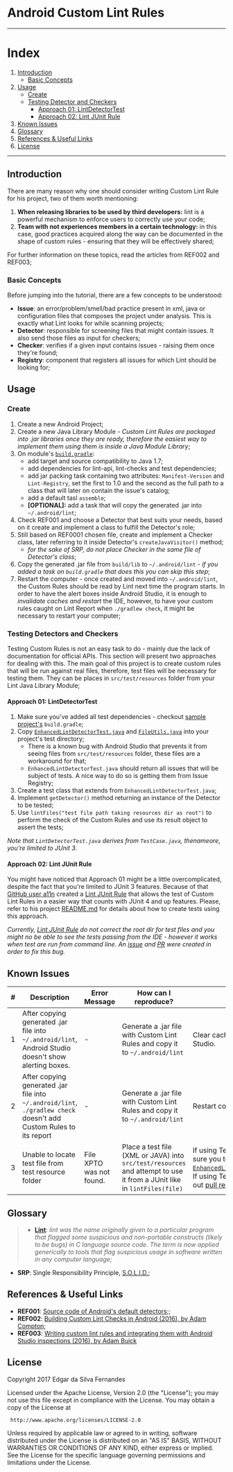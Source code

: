 # Android Custom Lint Rules
---
# Index
1. [Introduction](#intro)
    - [Basic Concepts](#concepts)
2. [Usage](#usage)
    - [Create](#tuto-create)
    - [Testing Detector and Checkers](#tuto-test)
        - [Approach 01: LintDetectorTest](#tuto-test-app01)
        - [Approach 02: Lint JUnit Rule](#tuto-test-app02)
3. [Known Issues](#issues)
4. [Glossary](#glossary)
5. [References & Useful Links](#links)
6. [License](#license)
---

<a name="intro"></a>

## Introduction
There are many reason why one should consider writing Custom Lint Rule for his project, two of them worth mentioning:
1. **When releasing libraries to be used by third developers:** lint is a powerful mechanism to enforce users to correctly use your code;
2. **Team with not experiences members in a certain technology:** in this case, good practices acquired along the way can be documented in the shape of custom rules - ensuring that they will be effectively shared;

For further information on these topics, read the articles from REF002 and REF003;

<a name="concepts"></a>

### Basic Concepts
Before jumping into the tutorial, there are a few concepts to be understood:
 - **Issue**: an error/problem/smell/bad practice present in xml, java or configuration files that composes the project under analysis. This is exactly what Lint looks for while scanning projects;
 - **Detector**: responsible for screening files that might contain issues. It also send those files as input for checkers;
 - **Checker**: verifies if a given input contains issues - raising them once they're found;
 - **Registry**: component that registers all issues for which Lint should be looking for;

<a name="usage"></a>

## Usage

<a name="tuto-create"></a>

### Create
1. Create a new Android Project;
2. Create a new Java Library Module - _Custom Lint Rules are packaged into .jar libraries once they are ready, therefore the easiest way to implement them using them is inside a Java Module Library_;
3. On module's [```build.gradle```]():
   - add target and source compatibility to Java 1.7;
   - add dependencies for lint-api, lint-checks and test dependencies;
   - add jar packing task containing two attributes: ```Manifest-Version``` and ```Lint-Registry```, set the first to 1.0 and the second as the full path to a class that will later on contain the issue's catalog;
   - add a default tasl ```assemble```;
   - **[OPTIONAL]:** add a task that will copy the generated .jar into ```~/.android/lint```;
4. Check REF001 and choose a Detector that best suits your needs, based on it create and implement a class to fulfill the Detector's role;
5. Still based on REF0001 chosen file, create and implement a Checker class, later referring to it inside Detector's ```createJavaVisitor()``` method;
   - _for the sake of SRP, do not place Checker in the same file of Detector's class_;
6. Copy the generated .jar file from ```build/lib``` to ```~/.android/lint``` - _if you added a task on ```build.gradle``` that does this you can skip this step_;
7. Restart the computer - once created and moved into ```~/.android/lint```, the Custom Rules should be read by Lint next time the program starts. In order to have the alert boxes inside Android Studio, it is enough to _invalidate caches and restart_ the IDE, however, to have your custom rules caught on Lint Report when ```./gradlew check```, it might be necessary to restart your computer;

<a name="tuto-test"></a>

### Testing Detectors and Checkers
Testing Custom Rules is not an easy task to do - mainly due the lack of documentation for official APIs. This section will present two approaches for dealing with this. The main goal of this project is to create custom rules that will be run against real files, therefore, test files will be necessary for testing them. They can be places in ```src/test/resources``` folder from your Lint Java Library Module;

<a name="tuto-test-app01"></a>

#### Approach 01: LintDetectorTest
1. Make sure you've added all test dependencies - checkout [sample project's](https://github.com/edsilfer/proof-of-concepts/blob/master/android-custom-lint/lint-rules/build.gradle) ```build.gradle```;
2. Copy [```EnhancedLintDetectorTest.java```](https://github.com/edsilfer/proof-of-concepts/blob/master/android-custom-lint/lint-rules/src/test/java/br/com/edsilfer/lint_rules/util/EnhancedLintDetectorClass.java) and [```FileUtils.java```](https://github.com/edsilfer/proof-of-concepts/blob/master/android-custom-lint/lint-rules/src/test/java/br/com/edsilfer/lint_rules/util/FileUtil.java) into your project's test directory;
    - There is a known bug with Android Studio that prevents it from seeing files from ```src/test/resources``` folder, these files are a workaround for that;
    - ```EnhancedLintDetectorTest.java``` should return all issues that will be subject of tests. A nice way to do so is getting them from Issue Registry;
3. Create a test class that extends from ```EnhancedLintDetectorTest.java```;
4. Implement ```getDetector()``` method returning an instance of the Detector to be tested;
5. Use ```lintFiles("test file path taking resources dir as root")``` to perform the check of the Custom Rules and use its result object to assert the tests;

_Note that ```LintDetectorTest.java``` derives from ```TestCase.java```, thenameore, you're limited to JUnit 3._

<a name="tuto-test-app02"></a>

#### Approach 02: Lint JUnit Rule
You might have noticed that Approach 01 might be a little overcomplicated, despite the fact that you're limited to JUnit 3 features. Because of that [GitHub user a11n](https://github.com/a11n) created a [Lint JUnit Rule](https://github.com/a11n/lint-junit-rule) that allows the test of Custom Lint Rules in a easier way that counts with JUnit 4 and up features. Please, refer to his project [README.md](https://github.com/a11n/lint-junit-rule/blob/master/README.md) for details about how to create tests using this approach.

_Currently, [Lint JUnit Rule](https://github.com/a11n/lint-junit-rule) do not correct the root dir for test files and you might no be able to see the tests passing from the IDE - however it works when test are run from command line. An [issue](https://github.com/a11n/lint-junit-rule/issues/17) and [PR](https://github.com/a11n/lint-junit-rule/pull/16) were created in order to fix this bug._

<a name="issues"></a>

## Known Issues
| # 	| Description                                                                                                                	| Error Message            	| How can I reproduce?                                                                                                           	| Fix                                                                                                                                                                                                                                                                                                                                                                                       	|
|---	|----------------------------------------------------------------------------------------------------------------------------	|--------------------------	|--------------------------------------------------------------------------------------------------------------------------------	|-------------------------------------------------------------------------------------------------------------------------------------------------------------------------------------------------------------------------------------------------------------------------------------------------------------------------------------------------------------------------------------------	|
| 1 	| After copying generated .jar file into ```~/.android/lint```, Android Studio doesn't show alerting boxes.                  	| -                        	| Generate a .jar file with Custom Lint Rules and copy it to ```~/.android/lint```                                               	| Clear caches and restart Android Studio.                                                                                                                                                                                                                                                                                                                                                  	|
| 2 	| After copying generated .jar file into ```~/.android/lint```, ```./gradlew check``` doesn't add Custom Rules to its report 	| -                        	| Generate a .jar file with Custom Lint Rules and copy it to ```~/.android/lint```                                               	| Restart computer                                                                                                                                                                                                                                                                                                                                                                          	|
| 3 	| Unable to locate test file from test resource folder                                                                       	| File XPTO was not found. 	| Place a test file (XML or JAVA) into ```src/test/resources``` and attempt to use it from a JUnit like in ```lintFiles(file)``` 	| If using Test Approach 01, make sure you test file descents from [```EnhancedLintDetectorClass.class```](https://github.com/edsilfer/proof-of-concepts/blob/master/android-custom-lint/lint-rules/src/test/java/br/com/edsilfer/lint_rules/util/EnhancedLintDetectorClass.java). If using Test Approach 02, check out [pull request #16](https://github.com/a11n/lint-junit-rule/pull/16) 	|


<a name="issues"></a>

## Glossary
 > - **[Lint](https://developer.android.com/studio/write/lint.html)**: _lint was the name originally given to a particular program that flagged some suspicious and non-portable constructs (likely to be bugs) in C language source code. The term is now applied generically to tools that flag suspicious usage in software written in any computer language;_

 - **SRP**: Single Responsibility Principle, [S.O.L.I.D.](https://en.wikipedia.org/wiki/SOLID_(object-oriented_design));

<a name="links"></a>

## References & Useful Links
 - **REF001**: [Source code of Android's default detectors;](https://android.googlesource.com/platform/tools/base/+/master/lint/libs/lint-checks/src/main/java/com/android/tools/lint/checks);
 - **REF002**: [Building Custom Lint Checks in Android (2016), by Adam Compton](https://www.bignerdranch.com/blog/building-custom-lint-checks-in-android/);
 - **REF003**: [Writing custom lint rules and integrating them with Android Studio inspections (2016), by Adam Buick](https://android.jlelse.eu/writing-custom-lint-rules-and-integrating-them-with-android-studio-inspections-or-carefulnow-c54d72f00d30)

<a name="license"></a>

## License
 Copyright 2017 Edgar da Silva Fernandes

 Licensed under the Apache License, Version 2.0 (the "License");
 you may not use this file except in compliance with the License.
 You may obtain a copy of the License at

     http://www.apache.org/licenses/LICENSE-2.0

 Unless required by applicable law or agreed to in writing, software
 distributed under the License is distributed on an "AS IS" BASIS,
 WITHOUT WARRANTIES OR CONDITIONS OF ANY KIND, either express or implied.
 See the License for the specific language governing permissions and
 limitations under the License.
